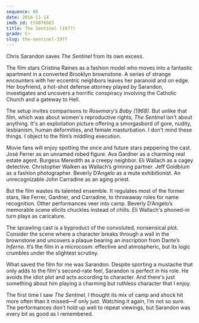 ```yaml
---
sequence: 66
date: 2016-11-14
imdb_id: tt0076683
title: The Sentinel (1977)
grade: C+
slug: the-sentinel-1977
---
```


Chris Sarandon saves _The Sentinel_ from its own excess.

The film stars Cristina Raines as a fashion model who moves into a fantastic apartment in a converted Brooklyn brownstone. A series of strange encounters with her eccentric neighbors leaves her paranoid and on edge. Her boyfriend, a hot-shot defense attorney played by Sarandon, investigates and uncovers a horrific conspiracy involving the Catholic Church and a gateway to Hell.

The setup invites comparisons to _Rosemary’s Baby (1968)_. But unlike that film, which was about women's reproductive rights, _The Sentinel_ isn't about anything. It's an exploitation picture offering a smorgasbord of gore, nudity, lesbianism, human deformities, and female masturbation. I don't mind these things. I object to the film’s middling execution.

Movie fans will enjoy spotting the once and future stars peppering the cast. José Ferrer as an unnamed robed figure. Ava Gardner as a charming real estate agent. Burgess Meredith as a creepy neighbor. Eli Wallach as a cagey detective. Christopher Walken as Wallach’s grinning partner. Jeff Goldblum as a fashion photographer. Beverly D’Angelo as a mute exhibitionist. An unrecognizable John Carradine as an aging priest.

But the film wastes its talented ensemble. It regulates most of the former stars, like Ferrer, Gardner, and Carradine, to throwaway roles for name recognition. Other performances veer into camp. Beverly D’Angelo’s memorable scene elicits chuckles instead of chills. Eli Wallach's phoned-in turn plays as caricature.

The sprawling cast is a byproduct of the convoluted, nonsensical plot. Consider the scene where a character breaks through a wall in the brownstone and uncovers a plaque bearing an inscription from Dante’s _Inferno_. It’s the film in a microcosm: effective and atmospheric, but its logic crumbles under the slightest scrutiny.

What saved the film for me was Sarandon. Despite sporting a mustache that only adds to the film's second-rate feel, Sarandon is perfect in his role. He avoids the idiot plot and acts according to character. And there's just something about him playing a charming but ruthless character that I enjoy.

The first time I saw _The Sentinel_, I thought its mix of camp and shock hit more often than it missed—if only just. Watching it again, I’m not so sure. The performances don’t hold up well to repeat viewings, but Sarandon was every bit as good as I remembered.